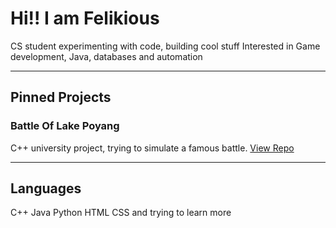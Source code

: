 # Hi!! I am Felikious

CS student experimenting with code, building cool stuff
Interested in Game development, Java, databases and automation

---

## Pinned Projects

### Battle Of Lake Poyang
C++ university project, trying to simulate a famous battle.
[View Repo](https://github.com/Felikious/BattleOfLakePoyang)

---

## Languages 

C++
Java
Python
HTML
CSS
and trying to learn more
